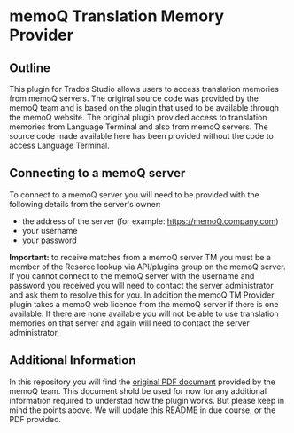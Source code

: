 # memoQ Translation Memory Provider #
## Outline ##
This plugin for Trados Studio allows users to access translation memories from memoQ servers.  The original source code was provided by the memoQ team and is based on the plugin that used to be available through the memoQ website.
The original plugin provided access to translation memories from Language Terminal and also from memoQ servers.  The source code made available here has been provided without the code to access Language Terminal.
## Connecting to a memoQ server ##
To connect to a memoQ server you will need to be provided with the following details from the server's owner:
- the address of the server (for example: https://memoQ.company.com)
- your username
- your password

**Important:** to receive matches from a memoQ server TM you must be a member of the Resorce lookup via API/plugins group on the memoQ server.  If you cannot connect to the memoQ server with the username and password you received you will need to contact the server administrator and ask them to resolve this for you.
In addition the memoQ TM Provider plugin takes a memoQ web licence from the memoQ server if there is one available.  If there are none available you will not be able to use translation memories on that server and again will need to contact the server administrator.
## Additional Information ##
In this repository you will find the [original PDF document](https://github.com/RWS/Sdl-Community/blob/master/MemoQ/memoQ_SDLTradosTMPlugin_GettingStarted_1_0.pdf "memoQ plugin for SDL Trados Studio") provided by the memoQ team.  This document shold be used for now for any additional information required to understad how the plugin works.  But please keep in mind the points above.
We will update this README in due course, or the PDF provided.
